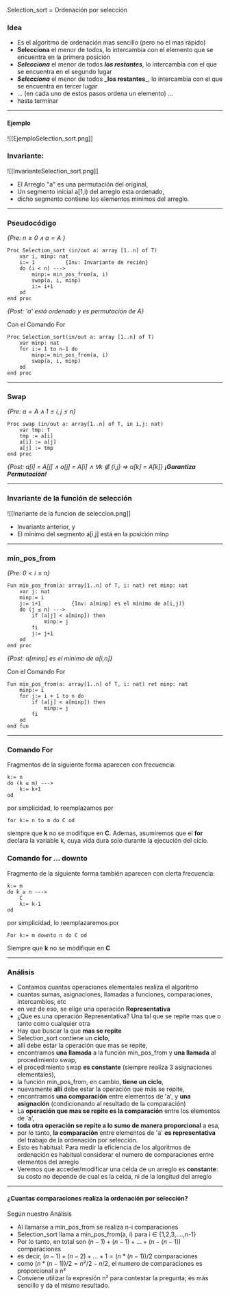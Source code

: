 Selection_sort = Ordenación por selección
### Idea
- Es el algoritmo de ordenación mas sencillo (pero no el mas rápido)
- **Selecciona** el menor de todos, lo intercambia con el elemento que se encuentra en la primera posición 
- **_Selecciona_** el menor de todos **_los restantes_**, lo intercambia con el que se encuentra en el segundo lugar
- **_Selecciona_** el menor de todos **_los restantes**_, lo intercambia con el que se encuentra en tercer lugar 
- ... (en cada uno de estos pasos ordena un elemento) ... 
- hasta terminar
---
#### Ejemplo
![[EjemploSelection_sort.png]]

### Invariante:
![[InvarianteSelection_sort.png]]
- El Arreglo "a" es una permutación del original,
- Un segmento inicial a[1,i) del arreglo esta ordenado,
- dicho segmento contiene los elementos mínimos del arreglo.
---
### Pseudocódigo
*{Pre: $n≥0 ∧ a = A$ }*
``` LenguajeDeLaMateria
Proc Selection_sort (in/out a: array [1..n] of T)
	var i, minp: nat
	i:= 1          {Inv: Invariante de recién}
	do (i < n) --->
		minp:= min_pos_from(a, i)
		swap(a, i, minp)
		i:= i+1
	od
end proc
```
*{Post: 'a' está ordenado y es permutación de A}*

Con el Comando For
```LenguajeDeLaMateria
Proc Selection_sort(in/out a: array [1..n] of T)
	var minp: nat
	for i:= 1 to n-1 do
		minp:= min_pos_from(a, i)
		swap(a, i, minp)
	od
end proc
```
---
### Swap
*{Pre: $a=A ∧ 1≤i,j≤n$}*
```LenguajeDeLaMateria
Proc swap (in/out a: array[1..n] of T, in i,j: nat)
	var tmp: T
	tmp := a[i]
	a[i] := a[j]
	a[j] := tmp
end proc
```
*{Post: a[i] = A[j] ∧ a[j] = A[i] ∧ ∀k ∉ {i,j} => a[k] = A[k]}*
***¡Garantiza Permutación!***

---
### Invariante de la función de selección 
![[Inariante de la funcion de seleccion.png]]
- Invariante anterior, y
- El mínimo del segmento a[i,j] está en la posición minp
---
### min_pos_from
*{Pre: $0<i≤n$}*
```LenguajeDeLaMateria
Fun min_pos_from(a: array[1..n] of T, i: nat) ret minp: nat
	var j: nat
	minp:= i
	j:= i+1          {Inv: a[minp] es el mínimo de a[i,j)}
	do (j ≤ n) --->
		if (a[j] < a[minp]) then
			minp:= j
		fi
		j:= j+1
	od
end proc
```
*{Post: a[minp] es el mínimo de a[i,n]}*

Con el Comando For
```LenguajeDeLaMateria
Fun min_pos_from(a: array[1..n] of T, i: nat) ret minp: nat
	minp:= i
	for j:= i + 1 to n do 
		if (a[j] < a[minp]) then
			minp:= j
		fi
	od
end fun
```
---
### Comando For
Fragmentos de la siguiente forma aparecen con frecuencia:
```LenguajeDeLaMateria
k:= n
do (k ≤ m) --->
	k:= k+1
od
```

por simplicidad, lo reemplazamos por

```
for k:= n to m do C od
```

siempre que **k** no se modifique en **C**.
Ademas, asumiremos que el **for** declara la variable k, cuya vida dura solo durante la ejecución del ciclo.

### Comando for ... downto
Fragmento de la siguiente forma también aparecen con cierta frecuencia:
```LenguajeDeLaMateria
k:= m
do k ≥ n --->
	C
	k:= k-1
od
```

por simplicidad, lo reemplazaremos por 

```LenguajeDeLaMateria
For k:= m downto n do C od 
```

Siempre que **k** no se modifique en **C**

---
### Análisis
- Contamos cuantas operaciones elementales realiza el algoritmo
- cuantas sumas, asignaciones, llamadas a funciones, comparaciones, intercambios, etc
- en vez de eso, se elige una operación **Representativa**
- ¿Que es una operación Representativa? Una tal que se repite mas que o tanto como cualquier otra
- Hay que buscar la que **mas se repite**
- Selection_sort contiene un **ciclo**,
- allí debe estar la operación que mas se repite,
- encontramos **una llamada** a la función min_pos_from y **una llamada** al procedimiento swap,
- el procedimiento swap **es constante** (siempre realiza 3 asignaciones elementales),
- la función min_pos_from, en cambio, **tiene un ciclo**,
- nuevamente **allí** debe estar la operación que más se repite,
- encontramos **una comparación** entre elementos de 'a', y **una asignación** (condicionando al resultado de la comparación)
- La **operación que mas se repite es la comparación** entre los elementos de 'a',
- **toda otra operación se repite a lo sumo de manera proporcional** a esa,
- por lo tanto, **la comparación** entre elementos de 'a' **es representativa** del trabajo de la ordenación por selección.
- Esto es habitual: Para medir la eficiencia de los algoritmos de ordenación es habitual considerar el numero de comparaciones entre elementos del arreglo
- Veremos que acceder/modificar una celda de un arreglo es **constante**: su costo no depende de cual es la celda, ni de la longitud del arreglo
---
#### ¿Cuantas comparaciones realiza la ordenación por selección?
Según nuestro Análisis
- Al llamarse a min_pos_from se realiza n-i comparaciones
- Selection_sort llama a min_pos_from(a, i) para i ∈ {1,2,3,....,n-1}
- Por lo tanto, en total son $(n-1) + (n-1) + ... + (n - (n-1))$ comparaciones
- es decir, $(n-1) + (n-2) + ... + 1 = (n * (n-1))/2$ comparaciones
- como $(n * (n-1))/2  =  n²/2 - n/2$, el numero de comparaciones es proporcional a n²
- Conviene utilizar la expresión n² para contestar la pregunta; es más sencillo y da el mismo resultado.